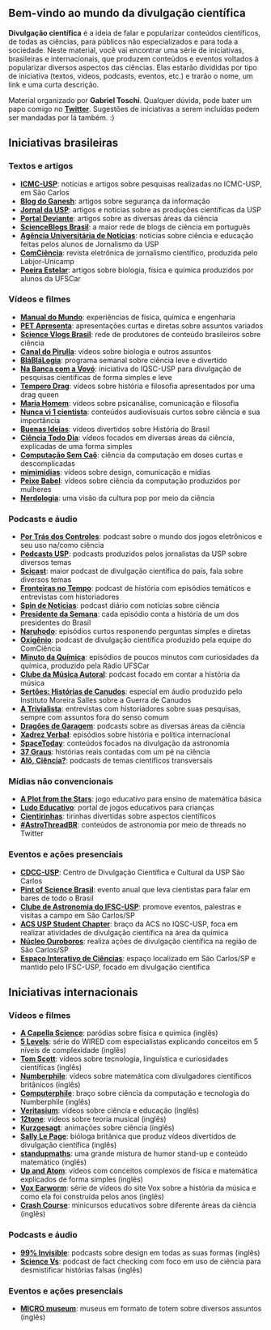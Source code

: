 ## Bem-vindo ao mundo da divulgação científica

**Divulgação científica** é a ideia de falar e popularizar conteúdos científicos, de todas as ciências, para públicos não especializados e para toda a sociedade. Neste material, você vai encontrar uma série de iniciativas, brasileiras e internacionais, que produzem conteúdos e eventos voltados à popularizar diversos aspectos das ciências. Elas estarão divididas por tipo de iniciativa (textos, vídeos, podcasts, eventos, etc.) e trarão o nome, um link e uma curta descrição.

Material organizado por **Gabriel Toschi**. Qualquer dúvida, pode bater um papo comigo no [**Twitter**](http://twitter.com/gabtoschi). Sugestões de iniciativas a serem incluídas podem ser mandadas por lá também. :)

## Iniciativas brasileiras

### Textos e artigos

* [**ICMC-USP**](https://icmc.usp.br/noticias/pesquisa): notícias e artigos sobre pesquisas realizadas no ICMC-USP, em São Carlos
* [**Blog do Ganesh**](https://medium.com/ganeshicmc): artigos sobre segurança da informação
* [**Jornal da USP**](https://jornal.usp.br/): artigos e notícias sobre as produções científicas da USP
* [**Portal Deviante**](https://www.deviante.com.br/): artigos sobre as diversas áreas da ciência
* [**ScienceBlogs Brasil**](http://scienceblogs.com.br/): a maior rede de blogs de ciência em português
* [**Agência Universitária de Notícias**](http://paineira.usp.br/aun/): notícias sobre ciência e educação feitas pelos alunos de Jornalismo da USP
* [**ComCiência**](http://www.comciencia.br/): revista eletrônica de jornalismo científico, produzida pelo Labjor-Unicamp
* [**Poeira Estelar**](https://www.poeiraestelar.net/): artigos sobre biologia, física e química produzidos por alunos da UFSCar

### Vídeos e filmes

* [**Manual do Mundo**](https://www.youtube.com/channel/UCKHhA5hN2UohhFDfNXB_cvQ): experiências de física, química e engenharia
* [**PET Apresenta**](https://www.youtube.com/playlist?list=PLmArSttE8gU3zQZUbMERn3f7gplohpJQO): apresentações curtas e diretas sobre assuntos variados
* [**Science Vlogs Brasil**](https://www.youtube.com/sciencevlogsbrasil): rede de produtores de conteúdo brasileiros sobre ciência
* [**Canal do Pirulla**](https://www.youtube.com/user/Pirulla25): vídeos sobre biologia e outros assuntos
* [**BláBláLogia**](https://www.youtube.com/channel/UC3Ooj_iDWELBumIEDejyNHQ): programa semanal sobre ciência leve e divertido
* [**Na Banca com a Vovó**](https://nabancacomavovo.wixsite.com/nbcv): iniciativa do IQSC-USP para divulgação de pesquisas científicas de forma simples e leve
* [**Tempero Drag**](https://www.youtube.com/channel/UCZdJE8KpuFm6NRafHTEIC-g): vídeos sobre história e filosofia apresentados por uma drag queen
* [**Maria Homem**](https://www.youtube.com/channel/UCeT74ntD25ACU_fVfUWZzsg): vídeos sobre psicanálise, comunicação e filosofia
* [**Nunca vi 1 cientista**](https://www.youtube.com/nuncaviumcientista): conteúdos audiovisuais curtos sobre ciência e sua importância
* [**Buenas Ideias**](https://www.youtube.com/channel/UCQRPDZMSwXFEDS67uc7kIdg): vídeos divertidos sobre História do Brasil
* [**Ciência Todo Dia**](https://www.youtube.com/channel/UCn9Erjy00mpnWeLnRqhsA1g): vídeos focados em diversas áreas da ciência, explicadas de uma forma simples
* [**Computação Sem Caô**](https://www.youtube.com/channel/UCaBOUYQGTZgIdMTXtZTosRQ): ciência da computação em doses curtas e descomplicadas
* [**mimimidias**](https://www.youtube.com/channel/UCg0CfiR_iKjBOYgeHps17BA): vídeos sobre design, comunicação e mídias
* [**Peixe Babel**](https://www.youtube.com/channel/UCqB90BBr6eNRaJl-kl30Xxw): vídeos sobre ciência da computação produzidos por mulheres
* [**Nerdologia**](https://www.youtube.com/channel/UClu474HMt895mVxZdlIHXEA): uma visão da cultura pop por meio da ciência

### Podcasts e áudio

* [**Por Trás dos Controles**](https://youtube.com/portrasdoscontroles): podcast sobre o mundo dos jogos eletrônicos e seu uso na/como ciência
* [**Podcasts USP**](https://jornal.usp.br/podcast/): podcasts produzidos pelos jornalistas da USP sobre diversos temas
* [**Scicast**](http://www.deviante.com.br/podcasts/scicast/): maior podcast de divulgação científica do país, fala sobre diversos temas
* [**Fronteiras no Tempo**](https://www.deviante.com.br/podcasts/fronteirasnotempo/): podcast de história com episódios temáticos e entrevistas com historiadores
* [**Spin de Notícias**](https://www.deviante.com.br/podcasts/spin/): podcast diário com notícias sobre ciência
* [**Presidente da Semana**](https://open.spotify.com/show/7M32AKysUDCeEa3EjnvmQN?si=JKeedM7LQSmPLxbeAsKpjA): cada episódio conta a história de um dos presidentes do Brasil
* [**Naruhodo**](https://www.b9.com.br/shows/naruhodo/): episódios curtos responendo perguntas simples e diretas
* [**Oxigênio**](http://oxigenio.comciencia.br/): podcast de divulgação científica produzido pela equipe do ComCiência
* [**Minuto da Química**](https://www.radio.ufscar.br/podcastfilter/quimica/): episódios de poucos minutos com curiosidades da química, produzido pela Rádio UFSCar
* [**Clube da Música Autoral**](https://www.clubedamusicaautoral.com.br/): podcast focado em contar a história da música
* [**Sertões: Histórias de Canudos**](https://radiobatuta.com.br/especiais/sertoes-historias-de-canudos/): especial em áudio produzido pelo Instituto Moreira Salles sobre a Guerra de Canudos
* [**A Trivialista**](https://halfdeaf.com.br/shows/a-trivialista/): entrevistas com historiadores sobre suas pesquisas, sempre com assuntos fora do senso comum
* [**Dragões de Garagem**](http://dragoesdegaragem.com/): podcasts sobre as diversas áreas da ciência
* [**Xadrez Verbal**](https://xadrezverbal.com/): episódios sobre história e política internacional
* [**SpaceToday**](https://www.youtube.com/channel/UC_Fk7hHbl7vv_7K8tYqJd5A): conteúdos focados na divulgação da astronomia
* [**37 Graus**](https://37grauspodcast.com/): histórias reais contadas com um pé na ciência
* [**Alô, Ciência?**](https://alociencia.com.br/): podcasts de temas científicos transversais

### Mídias não convencionais

* [**A Plot from the Stars**](https://gabtoschi.itch.io/plotfromthestars): jogo educativo para ensino de matemática básica
* [**Ludo Educativo**](https://www.ludoeducativo.com.br/pt/): portal de jogos educativos para crianças
* [**Cientirinhas**](http://dragoesdegaragem.com/cientirinhas/): tirinhas divertidas sobre aspectos científicos
* [**#AstroThreadBR**](https://twitter.com/astrothreadbr): conteúdos de astronomia por meio de threads no Twitter

### Eventos e ações presenciais

* [**CDCC-USP**](https://cdcc.usp.br/): Centro de Divulgação Científica e Cultural da USP São Carlos
* [**Pint of Science Brasil**](http://pintofscience.com.br/): evento anual que leva cientistas para falar em bares de todo o Brasil
* [**Clube de Astronomia do IFSC-USP**](https://www.facebook.com/caifsc): promove eventos, palestras e visitas a campo em São Carlos/SP
* [**ACS USP Student Chapter**](https://uspstudentchapter.wixsite.com/acsusp): braço da ACS no IQSC-USP, foca em realizar atividades de divulgação científica na área da química
* [**Núcleo Ouroboros**](https://www.facebook.com/ouroborosusfcar): realiza ações de divulgação científica na região de São Carlos/SP
* [**Espaço Interativo de Ciências**](http://eic.ifsc.usp.br/): espaço localizado em São Carlos/SP e mantido pelo IFSC-USP, focado em divulgação científica

## Iniciativas internacionais

### Vídeos e filmes

* [**A Capella Science**](https://www.youtube.com/user/acapellascience/): paródias sobre física e química (inglês)
* [**5 Levels**](https://www.wired.com/video/series/5-levels): série do WIRED com especialistas explicando conceitos em 5 níveis de complexidade (inglês)
* [**Tom Scott**](https://www.youtube.com/tomscottgo): vídeos sobre tecnologia, linguística e curiosidades científicas (inglês)
* [**Numberphile**](https://www.youtube.com/user/numberphile): vídeos sobre matemática com divulgadores científicos britânicos (inglês)
* [**Computerphile**](https://www.youtube.com/user/Computerphile): braço sobre ciência da computação e tecnologia do Numberphile (inglês)
* [**Veritasium**](https://www.youtube.com/user/1veritasium): vídeos sobre ciência e educação (inglês)
* [**12tone**](https://www.youtube.com/channel/UCTUtqcDkzw7bisadh6AOx5w): vídeos sobre teoria musical (inglês)
* [**Kurzgesagt**](https://www.youtube.com/channel/UCsXVk37bltHxD1rDPwtNM8Q): animações sobre ciência (inglês)
* [**Sally Le Page**](https://www.youtube.com/user/shedscience/): bióloga britânica que produz vídeos divertidos de divulgação científica (inglês)
* [**standupmaths**](https://www.youtube.com/channel/UCSju5G2aFaWMqn-_0YBtq5A): uma grande mistura de humor stand-up e conteúdo matemático (inglês)
* [**Up and Atom**](https://www.youtube.com/channel/UCSIvk78tK2TiviLQn4fSHaw): vídeos com conceitos complexos de física e matemática explicados de forma simples (inglês)
* [**Vox Earworm**](https://www.youtube.com/playlist?list=PLJ8cMiYb3G5fyqfIwGjH2fYC5fFLfdwW4): série de vídeos do site Vox sobre a história da música e como ela foi construída pelos anos (inglês)
* [**Crash Course**](https://www.youtube.com/user/crashcourse): minicursos educativos sobre diferente áreas da ciência (inglês)

### Podcasts e áudio

* [**99% Invisible**](https://99percentinvisible.org/): podcasts sobre design em todas as suas formas (inglês)
* [**Science Vs**](https://gimletmedia.com/shows/science-vs): podcast de fact checking com foco em uso de ciência para desmistificar histórias falsas (inglês)

### Eventos e ações presenciais

* [**MICRO museum**](https://micro.ooo/): museus em formato de totem sobre diversos assuntos (inglês)

